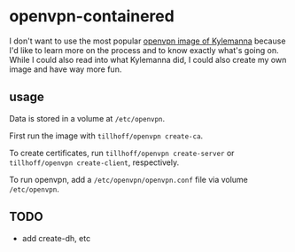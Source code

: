 # openvpn-containered
 
I don't want to use the most popular [openvpn image of Kylemanna](https://github.com/kylemanna/docker-openvpn) because I'd like to learn more on the process and to know exactly what's going on. While I could also read into what Kylemanna did, I could also create my own image and have way more fun.

## usage

Data is stored in a volume at `/etc/openvpn`.

First run the image with `tillhoff/openvpn create-ca`.

To create certificates, run `tillhoff/openvpn create-server` or `tillhoff/openvpn create-client`, respectively.

To run openvpn, add a `/etc/openvpn/openvpn.conf` file via volume `/etc/openvpn`.

## TODO
- add create-dh, etc